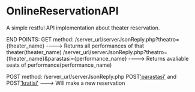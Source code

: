 # OnlineReservationAPI
A simple  restful API implementation about theater reservation.

END POINTS:
GET method:
/server_url/serverJsonReply.php?theatro={theater_name} ----> Returns all performances of that theater(theater_name)
/server_url/serverJsonReply.php?theatro={theater_name}&parastasi={performance_name} ----> Returns avaliable seats of performance(performance_name)

POST method:
/server_url/serverJsonReply.php POST['parastasi'](performance) and POST['kratisi'](number_of_reservation) ---> Will make a new reservation 
